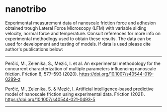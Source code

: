 # nanotribo
Experimental measurement data of nanoscale friction force and adhesion obtained trough Lateral Force Microscopy (LFM) with variable sliding velocity, normal force and temperature. Consult references for more info on experimental methodlogy used to obtain these results. The data can be used for development and testing of models. If data is used please cite author's publications below:

***************************************************
Perčić, M., Zelenika, S., Mezić, I. et al. An experimental methodology for the concurrent characterization of multiple parameters influencing nanoscale friction. Friction 8, 577–593 (2020). https://doi.org/10.1007/s40544-019-0289-z

Perčić, M., Zelenika, S. & Mezić, I. Artificial intelligence-based predictive model of nanoscale friction using experimental data. Friction (2021). https://doi.org/10.1007/s40544-021-0493-5
***************************************************
